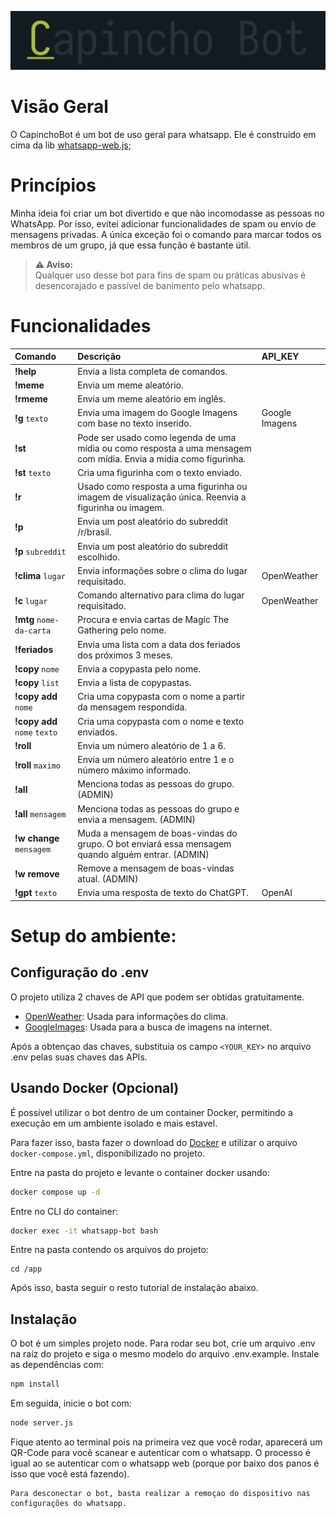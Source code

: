 

![alt text](./assets/logo.png)


# Visão Geral

O CapinchoBot é um bot de uso geral para whatsapp. Ele é construido em cima da lib [whatsapp-web.js](https://wwebjs.dev/);

# Princípios
Minha ideia foi criar um bot divertido e que não incomodasse as pessoas no WhatsApp. Por isso, evitei adicionar funcionalidades de spam ou envio de mensagens privadas. A única exceção foi o comando para marcar todos os membros de um grupo, já que essa função é bastante útil.

> **⚠️ Aviso:**  
> Qualquer uso desse bot para fins de spam ou práticas abusivas é desencorajado e passível de banimento pelo whatsapp.

# Funcionalidades 

| Comando                      | Descrição                                                                                                         | API_KEY        |
| :--------------------------- | :---------------------------------------------------------------------------------------------------------------- | :------------- |
| **!help**                    | Envia a lista completa de comandos.                                                                               |                |
| **!meme**                    | Envia um meme aleatório.                                                                                          |                |
| **!rmeme**                   | Envia um meme aleatório em inglês.                                                                                |                |
| **!g** `texto`               | Envia uma imagem do Google Imagens com base no texto inserido.                                                    | Google Imagens |
| **!st**                      | Pode ser usado como legenda de uma mídia ou como resposta a uma mensagem com mídia. Envia a mídia como figurinha. |                |
| **!st** `texto`              | Cria uma figurinha com o texto enviado.                                                                           |                |
| **!r**                       | Usado como resposta a uma figurinha ou imagem de visualização única. Reenvia a figurinha ou imagem.               |                |
| **!p**                       | Envia um post aleatório do subreddit /r/brasil.                                                                   |                |
| **!p** `subreddit`           | Envia um post aleatório do subreddit escolhido.                                                                   |                |
| **!clima** `lugar`           | Envia informações sobre o clima do lugar requisitado.                                                             | OpenWeather    |
| **!c** `lugar`               | Comando alternativo para clima do lugar requisitado.                                                              | OpenWeather    |
| **!mtg**  `nome-da-carta`    | Procura e envia cartas de Magic The Gathering pelo nome.                                                          |                |
| **!feriados**                | Envia uma lista com a data dos feriados dos próximos 3 meses.                                                     |                |
| **!copy** `nome`             | Envia a copypasta pelo nome.                                                                                      |                |
| **!copy** `list`             | Envia a lista de copypastas.                                                                                      |                |
| **!copy add** `nome`         | Cria uma copypasta com o nome a partir da mensagem respondida.                                                    |                |
| **!copy add** `nome` `texto` | Cria uma copypasta com o nome e texto enviados.                                                                   |                |
| **!roll**                    | Envia um número aleatório de 1 a 6.                                                                               |                |
| **!roll** `maximo`           | Envia um número aleatório entre 1 e o número máximo informado.                                                    |                |
| **!all**                     | Menciona todas as pessoas do grupo. (ADMIN)                                                                       |                |
| **!all** `mensagem`          | Menciona todas as pessoas do grupo e envia a mensagem. (ADMIN)                                                    |                |
| **!w change** `mensagem`     | Muda a mensagem de boas-vindas do grupo. O bot enviará essa mensagem quando alguém entrar. (ADMIN)                |                |
| **!w remove**                | Remove a mensagem de boas-vindas atual. (ADMIN)                                                                   |                |
| **!gpt** `texto`             | Envia uma resposta de texto do ChatGPT.                                                                           | OpenAI         |



# Setup do ambiente:

## Configuração do .env

O projeto utiliza 2 chaves de API que podem ser obtidas gratuitamente.
- [OpenWeather](https://openweathermap.org/api): Usada para informações do clima.
- [GoogleImages](https://programmablesearchengine.google.com/controlpanel/create): Usada para a busca de imagens na internet.

Após a obtençao das chaves, substituia os campo `<YOUR_KEY>` no arquivo .env pelas suas chaves das APIs.

## Usando Docker (Opcional)

É possível utilizar o bot dentro de um container Docker, permitindo a execução em um ambiente isolado e mais estavel.

Para fazer isso, basta fazer o download do [Docker](https://www.docker.com/) e utilizar o arquivo `docker-compose.yml`, disponibilizado no projeto.

Entre na pasta do projeto e levante o container docker usando:
```bash
docker compose up -d
```

Entre no CLI do container:
```bash
docker exec -it whatsapp-bot bash
```

Entre na pasta contendo os arquivos do projeto:
```
cd /app
```

Após isso, basta seguir o resto tutorial de instalação abaixo.

## Instalação

O bot é um simples projeto node. Para rodar seu bot, crie um arquivo .env na raíz do projeto e siga o mesmo modelo do arquivo .env.example. Instale as dependências com: 

```bash 
npm install
```

Em seguida, inicie o bot com:
```bash
node server.js
```

Fique atento ao terminal pois na primeira vez que você rodar, aparecerá um QR-Code para você scanear e autenticar com o whatsapp. O processo é igual ao se autenticar com o whatsapp web (porque por baixo dos panos é isso que você está fazendo).

    Para desconectar o bot, basta realizar a remoçao do dispositivo nas configurações do whatsapp.
